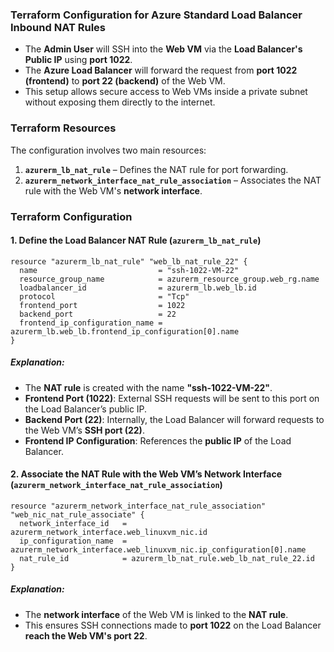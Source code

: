 ### **Terraform Configuration for Azure Standard Load Balancer Inbound NAT Rules**  

- The **Admin User** will SSH into the **Web VM** via the **Load Balancer's Public IP** using **port 1022**.  
- The **Azure Load Balancer** will forward the request from **port 1022 (frontend)** to **port 22 (backend)** of the Web VM.  
- This setup allows secure access to Web VMs inside a private subnet without exposing them directly to the internet.  



### **Terraform Resources**  

The configuration involves two main resources:  

1. **`azurerm_lb_nat_rule`** – Defines the NAT rule for port forwarding.  
2. **`azurerm_network_interface_nat_rule_association`** – Associates the NAT rule with the Web VM's **network interface**.  



### **Terraform Configuration**  

#### **1. Define the Load Balancer NAT Rule (`azurerm_lb_nat_rule`)**  

```hcl
resource "azurerm_lb_nat_rule" "web_lb_nat_rule_22" {
  name                           = "ssh-1022-VM-22"
  resource_group_name            = azurerm_resource_group.web_rg.name
  loadbalancer_id                = azurerm_lb.web_lb.id
  protocol                       = "Tcp"
  frontend_port                  = 1022
  backend_port                   = 22
  frontend_ip_configuration_name = azurerm_lb.web_lb.frontend_ip_configuration[0].name
}
```

##### **Explanation:**  
- The **NAT rule** is created with the name **"ssh-1022-VM-22"**.  
- **Frontend Port (1022)**: External SSH requests will be sent to this port on the Load Balancer’s public IP.  
- **Backend Port (22)**: Internally, the Load Balancer will forward requests to the Web VM’s **SSH port (22)**.  
- **Frontend IP Configuration**: References the **public IP** of the Load Balancer.  



#### **2. Associate the NAT Rule with the Web VM’s Network Interface (`azurerm_network_interface_nat_rule_association`)**  

```hcl
resource "azurerm_network_interface_nat_rule_association" "web_nic_nat_rule_associate" {
  network_interface_id   = azurerm_network_interface.web_linuxvm_nic.id
  ip_configuration_name  = azurerm_network_interface.web_linuxvm_nic.ip_configuration[0].name
  nat_rule_id            = azurerm_lb_nat_rule.web_lb_nat_rule_22.id
}
```

##### **Explanation:**  
- The **network interface** of the Web VM is linked to the **NAT rule**.  
- This ensures SSH connections made to **port 1022** on the Load Balancer **reach the Web VM's port 22**.  
